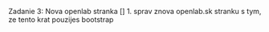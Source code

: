 Zadanie 3:
Nova openlab stranka
[] 1. sprav znova openlab.sk stranku s tym, ze tento krat pouzijes bootstrap